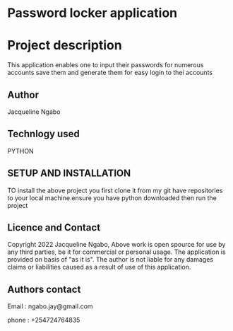 # Password locker application
# Project description 
<p>This application enables one to input their passwords for numerous accounts  save them and generate them for easy login to thei accounts</p>

## Author
<p>Jacqueline Ngabo</p>

## Technlogy used
<p> PYTHON </P>

## SETUP AND INSTALLATION
<P> TO install the above project you first clone it from my git have repositories to your local machine.ensure you have python downloaded then run the project</p>

## Licence and Contact 
<p>Copyright 2022 Jacqueline Ngabo, Above work is open spource for use by any third parties, be it for commercial or personal usage. The application is provided on basis of "as it is". The author is not liable for any damages claims or liabilities caused as a result of use of this application.

## Authors contact
<p> Email : ngabo.jay@gmail.com</p>
<p> phone : +254724764835 </p>